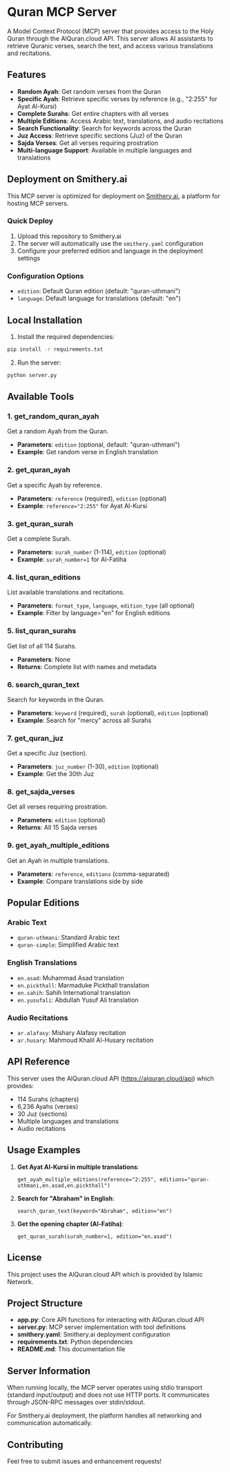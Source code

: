 # Quran MCP Server

A Model Context Protocol (MCP) server that provides access to the Holy Quran through the AlQuran.cloud API. This server allows AI assistants to retrieve Quranic verses, search the text, and access various translations and recitations.

## Features

- **Random Ayah**: Get random verses from the Quran
- **Specific Ayah**: Retrieve specific verses by reference (e.g., "2:255" for Ayat Al-Kursi)
- **Complete Surahs**: Get entire chapters with all verses
- **Multiple Editions**: Access Arabic text, translations, and audio recitations
- **Search Functionality**: Search for keywords across the Quran
- **Juz Access**: Retrieve specific sections (Juz) of the Quran
- **Sajda Verses**: Get all verses requiring prostration
- **Multi-language Support**: Available in multiple languages and translations

## Deployment on Smithery.ai

This MCP server is optimized for deployment on [Smithery.ai](https://smithery.ai), a platform for hosting MCP servers.

### Quick Deploy
1. Upload this repository to Smithery.ai
2. The server will automatically use the `smithery.yaml` configuration
3. Configure your preferred edition and language in the deployment settings

### Configuration Options
- `edition`: Default Quran edition (default: "quran-uthmani")
- `language`: Default language for translations (default: "en")

## Local Installation

1. Install the required dependencies:
```bash
pip install -r requirements.txt
```

2. Run the server:
```bash
python server.py
```

## Available Tools

### 1. get_random_quran_ayah
Get a random Ayah from the Quran.
- **Parameters**: `edition` (optional, default: "quran-uthmani")
- **Example**: Get random verse in English translation

### 2. get_quran_ayah
Get a specific Ayah by reference.
- **Parameters**: `reference` (required), `edition` (optional)
- **Example**: `reference="2:255"` for Ayat Al-Kursi

### 3. get_quran_surah
Get a complete Surah.
- **Parameters**: `surah_number` (1-114), `edition` (optional)
- **Example**: `surah_number=1` for Al-Fatiha

### 4. list_quran_editions
List available translations and recitations.
- **Parameters**: `format_type`, `language`, `edition_type` (all optional)
- **Example**: Filter by language="en" for English editions

### 5. list_quran_surahs
Get list of all 114 Surahs.
- **Parameters**: None
- **Returns**: Complete list with names and metadata

### 6. search_quran_text
Search for keywords in the Quran.
- **Parameters**: `keyword` (required), `surah` (optional), `edition` (optional)
- **Example**: Search for "mercy" across all Surahs

### 7. get_quran_juz
Get a specific Juz (section).
- **Parameters**: `juz_number` (1-30), `edition` (optional)
- **Example**: Get the 30th Juz

### 8. get_sajda_verses
Get all verses requiring prostration.
- **Parameters**: `edition` (optional)
- **Returns**: All 15 Sajda verses

### 9. get_ayah_multiple_editions
Get an Ayah in multiple translations.
- **Parameters**: `reference`, `editions` (comma-separated)
- **Example**: Compare translations side by side

## Popular Editions

### Arabic Text
- `quran-uthmani`: Standard Arabic text
- `quran-simple`: Simplified Arabic text

### English Translations
- `en.asad`: Muhammad Asad translation
- `en.pickthall`: Marmaduke Pickthall translation
- `en.sahih`: Sahih International translation
- `en.yusufali`: Abdullah Yusuf Ali translation

### Audio Recitations
- `ar.alafasy`: Mishary Alafasy recitation
- `ar.husary`: Mahmoud Khalil Al-Husary recitation

## API Reference

This server uses the AlQuran.cloud API (https://alquran.cloud/api) which provides:
- 114 Surahs (chapters)
- 6,236 Ayahs (verses)
- 30 Juz (sections)
- Multiple languages and translations
- Audio recitations

## Usage Examples

1. **Get Ayat Al-Kursi in multiple translations**:
   ```
   get_ayah_multiple_editions(reference="2:255", editions="quran-uthmani,en.asad,en.pickthall")
   ```

2. **Search for "Abraham" in English**:
   ```
   search_quran_text(keyword="Abraham", edition="en")
   ```

3. **Get the opening chapter (Al-Fatiha)**:
   ```
   get_quran_surah(surah_number=1, edition="en.asad")
   ```

## License

This project uses the AlQuran.cloud API which is provided by Islamic Network.

## Project Structure

- **app.py**: Core API functions for interacting with AlQuran.cloud API
- **server.py**: MCP server implementation with tool definitions
- **smithery.yaml**: Smithery.ai deployment configuration
- **requirements.txt**: Python dependencies
- **README.md**: This documentation file

## Server Information

When running locally, the MCP server operates using stdio transport (standard input/output) and does not use HTTP ports. It communicates through JSON-RPC messages over stdin/stdout.

For Smithery.ai deployment, the platform handles all networking and communication automatically.

## Contributing

Feel free to submit issues and enhancement requests!
